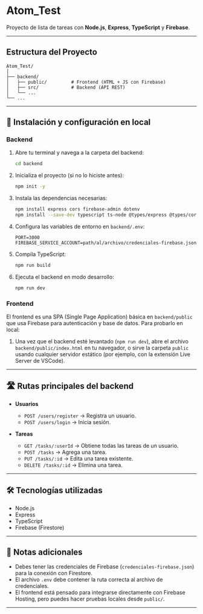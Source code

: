 # Atom_Test

Proyecto de lista de tareas con **Node.js**, **Express**, **TypeScript** y **Firebase**.

---

## Estructura del Proyecto

```
Atom_Test/
│
├── backend/
│   ├── public/         # Frontend (HTML + JS con Firebase)
│   ├── src/            # Backend (API REST)
│   └── ...
└── ...
```

---

## 🚀 Instalación y configuración en local

### Backend

1. Abre tu terminal y navega a la carpeta del backend:
   ```bash
   cd backend
   ```
2. Inicializa el proyecto (si no lo hiciste antes):
   ```bash
   npm init -y
   ```
3. Instala las dependencias necesarias:
   ```bash
   npm install express cors firebase-admin dotenv
   npm install --save-dev typescript ts-node @types/express @types/cors
   ```
4. Configura las variables de entorno en `backend/.env`:
   ```
   PORT=3000
   FIREBASE_SERVICE_ACCOUNT=path/al/archivo/credenciales-firebase.json
   ```
5. Compila TypeScript:
   ```bash
   npm run build
   ```
6. Ejecuta el backend en modo desarrollo:
   ```bash
   npm run dev
   ```

### Frontend

El frontend es una SPA (Single Page Application) básica en `backend/public` que usa Firebase para autenticación y base de datos. Para probarlo en local:

1. Una vez que el backend esté levantado (`npm run dev`), abre el archivo `backend/public/index.html` en tu navegador, o sirve la carpeta `public` usando cualquier servidor estático (por ejemplo, con la extensión Live Server de VSCode).

---

## 🛣️ Rutas principales del backend

- **Usuarios**
  - `POST /users/register` → Registra un usuario.
  - `POST /users/login` → Inicia sesión.

- **Tareas**
  - `GET /tasks/:userId` → Obtiene todas las tareas de un usuario.
  - `POST /tasks` → Agrega una tarea.
  - `PUT /tasks/:id` → Edita una tarea existente.
  - `DELETE /tasks/:id` → Elimina una tarea.

---

## 🛠️ Tecnologías utilizadas

- Node.js
- Express
- TypeScript
- Firebase (Firestore)

---

## 🙌 Notas adicionales

- Debes tener las credenciales de Firebase (`credenciales-firebase.json`) para la conexión con Firestore.
- El archivo `.env` debe contener la ruta correcta al archivo de credenciales.
- El frontend está pensado para integrarse directamente con Firebase Hosting, pero puedes hacer pruebas locales desde `public/`.

---
